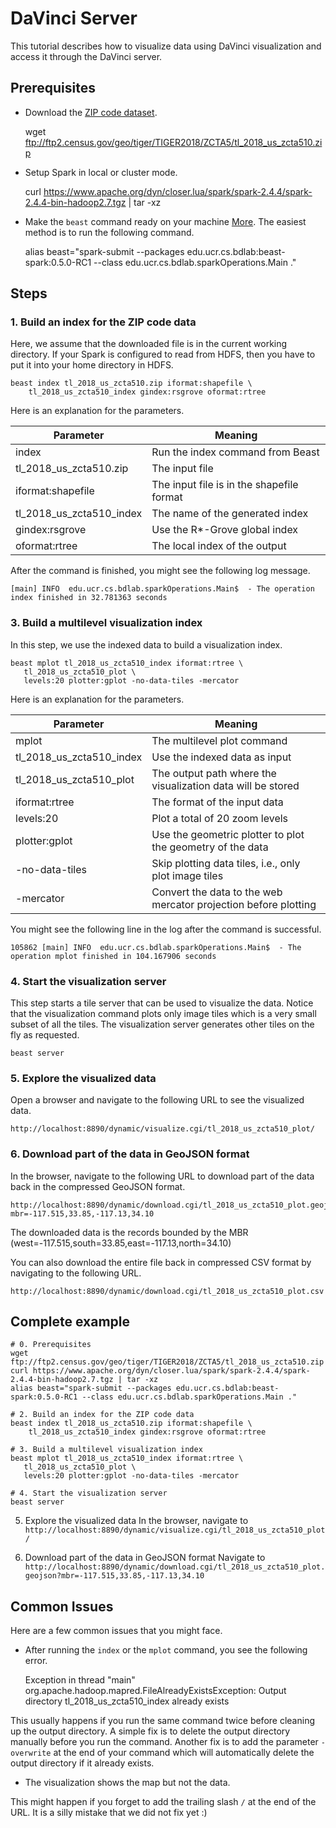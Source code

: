 # DaVinci Server

This tutorial describes how to visualize data using DaVinci visualization and access it through the DaVinci server.

## Prerequisites

* Download the [ZIP code dataset](ftp://ftp2.census.gov/geo/tiger/TIGER2018/ZCTA5/tl_2018_us_zcta510.zip).


    wget ftp://ftp2.census.gov/geo/tiger/TIGER2018/ZCTA5/tl_2018_us_zcta510.zip

* Setup Spark in local or cluster mode.


    curl https://www.apache.org/dyn/closer.lua/spark/spark-2.4.4/spark-2.4.4-bin-hadoop2.7.tgz | tar -xz
    
* Make the `beast` command ready on your machine [More](beast-cmd.md). The easiest method is to run the following command.


    alias beast="spark-submit --packages edu.ucr.cs.bdlab:beast-spark:0.5.0-RC1 --class edu.ucr.cs.bdlab.sparkOperations.Main ."

## Steps

### 1. Build an index for the ZIP code data

Here, we assume that the downloaded file is in the current working directory. If your Spark is configured to read from HDFS, then you have to put it into your home directory in HDFS.

    beast index tl_2018_us_zcta510.zip iformat:shapefile \
        tl_2018_us_zcta510_index gindex:rsgrove oformat:rtree

Here is an explanation for the parameters.

| Parameter                 | Meaning             |
|---------------------------|---------------------|
|index                      |Run the index command from Beast|
|tl_2018_us_zcta510.zip     |The input file |
|iformat:shapefile          |The input file is in the shapefile format |
|tl_2018_us_zcta510_index   |The name of the generated index|
|gindex:rsgrove             |Use the R*-Grove global index|
|oformat:rtree              |The local index of the output|

After the command is finished, you might see the following log message.

    [main] INFO  edu.ucr.cs.bdlab.sparkOperations.Main$  - The operation index finished in 32.781363 seconds

### 3. Build a multilevel visualization index

In this step, we use the indexed data to build a visualization index.

    beast mplot tl_2018_us_zcta510_index iformat:rtree \
       tl_2018_us_zcta510_plot \
       levels:20 plotter:gplot -no-data-tiles -mercator
    
Here is an explanation for the parameters.

| Parameter               | Meaning                     |
|-------------------------|-----------------------------|
|mplot                    | The multilevel plot command |
|tl_2018_us_zcta510_index |Use the indexed data as input|
|tl_2018_us_zcta510_plot  |The output path where the visualization data will be stored|
|iformat:rtree            |The format of the input data |
|levels:20                |Plot a total of 20 zoom levels|
|plotter:gplot            |Use the geometric plotter to plot the geometry of the data|
|-no-data-tiles           |Skip plotting data tiles, i.e., only plot image tiles|
|-mercator                |Convert the data to the web mercator projection before plotting|

You might see the following line in the log after the command is successful.

    105862 [main] INFO  edu.ucr.cs.bdlab.sparkOperations.Main$  - The operation mplot finished in 104.167906 seconds

### 4. Start the visualization server

This step starts a tile server that can be used to visualize the data. Notice that the visualization command plots only image tiles which is a very small subset of all the tiles. The visualization server generates other tiles on the fly as requested.

    beast server

### 5. Explore the visualized data

Open a browser and navigate to the following URL to see the visualized data.

    http://localhost:8890/dynamic/visualize.cgi/tl_2018_us_zcta510_plot/

### 6. Download part of the data in GeoJSON format

In the browser, navigate to the following URL to download part of the data back in the compressed GeoJSON format.

    http://localhost:8890/dynamic/download.cgi/tl_2018_us_zcta510_plot.geojson?mbr=-117.515,33.85,-117.13,34.10

The downloaded data is the records bounded by the MBR (west=-117.515,south=33.85,east=-117.13,north=34.10)

You can also download the entire file back in compressed CSV format by navigating to the following URL.

    http://localhost:8890/dynamic/download.cgi/tl_2018_us_zcta510_plot.csv

## Complete example

```
# 0. Prerequisites
wget ftp://ftp2.census.gov/geo/tiger/TIGER2018/ZCTA5/tl_2018_us_zcta510.zip
curl https://www.apache.org/dyn/closer.lua/spark/spark-2.4.4/spark-2.4.4-bin-hadoop2.7.tgz | tar -xz
alias beast="spark-submit --packages edu.ucr.cs.bdlab:beast-spark:0.5.0-RC1 --class edu.ucr.cs.bdlab.sparkOperations.Main ."

# 2. Build an index for the ZIP code data
beast index tl_2018_us_zcta510.zip iformat:shapefile \
    tl_2018_us_zcta510_index gindex:rsgrove oformat:rtree

# 3. Build a multilevel visualization index
beast mplot tl_2018_us_zcta510_index iformat:rtree \
   tl_2018_us_zcta510_plot \
   levels:20 plotter:gplot -no-data-tiles -mercator

# 4. Start the visualization server
beast server
```

5) Explore the visualized data
In the browser, navigate to `http://localhost:8890/dynamic/visualize.cgi/tl_2018_us_zcta510_plot/`

6) Download part of the data in GeoJSON format
Navigate to `http://localhost:8890/dynamic/download.cgi/tl_2018_us_zcta510_plot.geojson?mbr=-117.515,33.85,-117.13,34.10`
    
## Common Issues

Here are a few common issues that you might face.

* After running the `index` or the `mplot` command, you see the following error.


     Exception in thread "main" org.apache.hadoop.mapred.FileAlreadyExistsException: Output directory tl_2018_us_zcta510_index already exists
     
This usually happens if you run the same command twice before cleaning up the output directory. A simple fix is to delete the output directory manually before you run the command. Another fix is to add the parameter `-overwrite` at the end of your command which will automatically delete the output directory if it already exists.

* The visualization shows the map but not the data.

This might happen if you forget to add the trailing slash `/` at the end of the URL. It is a silly mistake that we did not fix yet :)
